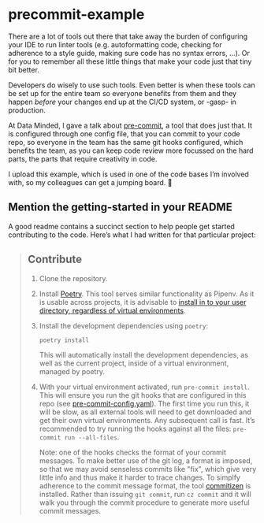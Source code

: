 # precommit-example

There are a lot of tools out there that take away the burden of configuring
your IDE to run linter tools (e.g. autoformatting code, checking for adherence
to a style guide, making sure code has no syntax errors, …). Or for you to
remember all these little things that make your code just that tiny bit better. 

Developers do wisely to use such tools. Even better is when these tools can be
set up for the entire team so everyone benefits from them and they happen
_before_ your changes end up at the CI/CD system, or -gasp- in production.

At Data Minded, I gave a talk about [pre-commit], a tool that does just that.
It is configured through one config file, that you can commit to your code
repo, so everyone in the team has the same git hooks configured, which benefits
the team, as you can keep code review more focussed on the hard parts, the
parts that require creativity in code.

I upload this example, which is used in one of the code bases I’m involved
with, so my colleagues can get a jumping board. 🚀

## Mention the getting-started in your README

A good readme contains a succinct section to help people get started
contributing to the code. Here’s what I had written for that particular
project:


> ## Contribute
> 
> 1. Clone the repository.
> 1. Install [Poetry].
>    This tool serves similar functionality as Pipenv. As it is usable across
>    projects, it is advisable to [install in to your user directory, regardless
>    of virtual environments][poetry-installation].
> 1. Install the development dependencies using `poetry`:
> 
>    ```bash
>    poetry install
>    ```
> 
>    This will automatically install the development dependencies, as well as the
>    current project, inside of a virtual environment, managed by poetry.
> 
> 1. With your virtual environment activated, run `pre-commit install`. This will
>    ensure you run the git hooks that are configured in this repo (see
>    [pre-commit-config.yaml](./.pre-commit-config.yaml)). The first time you run
>    this, it will be slow, as all external tools will need to get downloaded and
>    get their own virtual environments. Any subsequent call is fast.
>    It’s recommended to try running the hooks against all the files:
>    `pre-commit run --all-files`.
> 
>    Note: one of the hooks checks the format of your commit messages. To make
>    better use of the git log, a format is imposed, so that we may avoid
>    senseless commits like "fix", which give very little info and thus make it
>    harder to trace changes. To simplfy adherence to the commit message format,
>    the tool [commitizen] is installed. Rather than issuing `git commit`, run
>    `cz commit` and it will walk you through the commit procedure to generate
>    more useful commit messages.
> 
> [poetry]: https://python-poetry.org/
> [poetry-installation]: https://python-poetry.org/docs/#installation
> [commitizen]: https://commitizen-tools.github.io/commitizen/

[pre-commit]: https://pre-commit.com/
